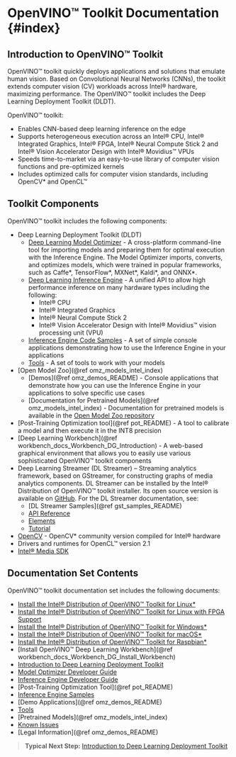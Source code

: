 # OpenVINO™ Toolkit Documentation {#index}

## Introduction to OpenVINO™ Toolkit

OpenVINO™ toolkit quickly deploys applications and solutions that emulate human vision. Based on Convolutional Neural Networks (CNNs), the toolkit extends computer vision (CV) workloads across Intel® hardware, maximizing performance. The OpenVINO™ toolkit includes the Deep Learning Deployment Toolkit (DLDT).

OpenVINO™ toolkit:

- Enables CNN-based deep learning inference on the edge
- Supports heterogeneous execution across an Intel® CPU, Intel® Integrated Graphics, Intel® FPGA,  Intel® Neural Compute Stick 2 and Intel® Vision Accelerator Design with Intel® Movidius™ VPUs
- Speeds time-to-market via an easy-to-use library of computer vision functions and pre-optimized kernels
- Includes optimized calls for computer vision standards, including OpenCV\* and OpenCL™

## Toolkit Components 

OpenVINO™ toolkit includes the following components:

- Deep Learning Deployment Toolkit (DLDT)
    - [Deep Learning Model Optimizer](MO_DG/Deep_Learning_Model_Optimizer_DevGuide.md) - A cross-platform command-line tool for importing models and
    preparing them for optimal execution with the Inference Engine. The Model Optimizer imports, converts, and optimizes models, which were trained in popular frameworks, such as Caffe*,
    TensorFlow*, MXNet*, Kaldi*, and ONNX*.
    - [Deep Learning Inference Engine](IE_DG/inference_engine_intro.md) - A unified API to allow high performance inference on many hardware types
    including the following:  
        - Intel® CPU
        - Intel® Integrated Graphics
        - Intel® Neural Compute Stick 2 
        - Intel® Vision Accelerator Design with Intel® Movidius™ vision processing unit (VPU)
    - [Inference Engine Code Samples](IE_DG/Samples_Overview.md) - A set of simple console applications demonstrating how to use the Inference Engine in your applications
    - [Tools](IE_DG/Tools_Overview.md) - A set of tools to work with your models
- [Open Model Zoo](@ref omz_models_intel_index)     
    - [Demos](@ref omz_demos_README) - Console applications that demonstrate how you can use the Inference Engine in your applications to solve specific use cases
    - [Documentation for Pretrained Models](@ref omz_models_intel_index) - Documentation for pretrained models is available in the [Open Model Zoo repository](https://github.com/opencv/open_model_zoo)
- [Post-Training Optimization tool](@ref pot_README) - A tool to calibrate a model and then execute it in the INT8 precision
- [Deep Learning Workbench](@ref workbench_docs_Workbench_DG_Introduction) -  A web-based graphical environment that allows you to easily use various sophisticated OpenVINO™ toolkit components
- Deep Learning Streamer (DL Streamer) – Streaming analytics framework, based on GStreamer, for constructing graphs of media analytics components. DL Streamer can be installed by the Intel® Distribution of OpenVINO™ toolkit installer. Its open source version is available on [GitHub](https://github.com/opencv/gst-video-analytics). For the DL Streamer documentation, see:
    - [DL Streamer Samples](@ref gst_samples_README)
    - [API Reference](https://openvinotoolkit.github.io/dlstreamer_gst/)
    - [Elements](https://github.com/opencv/gst-video-analytics/wiki/Elements)
    - [Tutorial](https://github.com/opencv/gst-video-analytics/wiki/DL%20Streamer%20Tutorial)
- [OpenCV](https://docs.opencv.org/master/) - OpenCV* community version compiled for Intel® hardware
- Drivers and runtimes for OpenCL™ version 2.1
- [Intel® Media SDK](https://software.intel.com/en-us/media-sdk)

## Documentation Set Contents

OpenVINO™ toolkit documentation set includes the following documents:

- [Install the Intel® Distribution of OpenVINO™ Toolkit for Linux*](install_guides/installing-openvino-linux.md)
- [Install the Intel® Distribution of OpenVINO™ Toolkit for Linux with FPGA Support](install_guides/installing-openvino-linux-fpga.md)
- [Install the Intel® Distribution of OpenVINO™ Toolkit for Windows*](install_guides/installing-openvino-windows.md)
- [Install the Intel® Distribution of OpenVINO™ Toolkit for macOS*](install_guides/installing-openvino-macos.md)
- [Install the Intel® Distribution of OpenVINO™ Toolkit for Raspbian*](install_guides/installing-openvino-raspbian.md)
- [Install OpenVINO™ Deep Learning Workbench](@ref workbench_docs_Workbench_DG_Install_Workbench)
- [Introduction to Deep Learning Deployment Toolkit](IE_DG/Introduction.md)
- [Model Optimizer Developer Guide](MO_DG/Deep_Learning_Model_Optimizer_DevGuide.md)
- [Inference Engine Developer Guide](IE_DG/Deep_Learning_Inference_Engine_DevGuide.md)
- [Post-Training Optimization Tool](@ref pot_README)
- [Inference Engine Samples](IE_DG/Samples_Overview.md)
- [Demo Applications](@ref omz_demos_README)
- [Tools](IE_DG/Tools_Overview.md)
- [Pretrained Models](@ref omz_models_intel_index)
- [Known Issues](IE_DG/Known_Issues_Limitations.md)
- [Legal Information](@ref omz_demos_README)

> **Typical Next Step:** [Introduction to Deep Learning Deployment Toolkit](IE_DG/Introduction.md)
